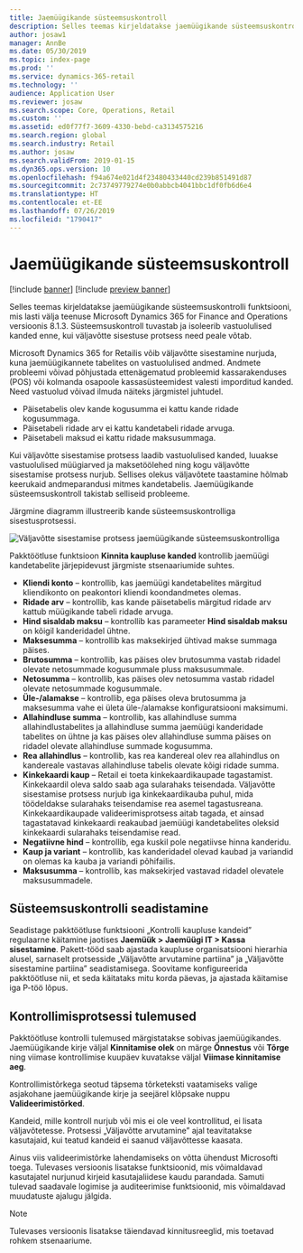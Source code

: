 ```yaml
---
title: Jaemüügikande süsteemsuskontroll
description: Selles teemas kirjeldatakse jaemüügikande süsteemsuskontrolli funktsiooni teenuses Microsoft Dynamics 365 for Retail.
author: josaw1
manager: AnnBe
ms.date: 05/30/2019
ms.topic: index-page
ms.prod: ''
ms.service: dynamics-365-retail
ms.technology: ''
audience: Application User
ms.reviewer: josaw
ms.search.scope: Core, Operations, Retail
ms.custom: ''
ms.assetid: ed0f77f7-3609-4330-bebd-ca3134575216
ms.search.region: global
ms.search.industry: Retail
ms.author: josaw
ms.search.validFrom: 2019-01-15
ms.dyn365.ops.version: 10
ms.openlocfilehash: f94a674e021d4f23480433440cd239b851491d87
ms.sourcegitcommit: 2c73749779274e0b0abbcb4041bbc1df0fb6d6e4
ms.translationtype: HT
ms.contentlocale: et-EE
ms.lasthandoff: 07/26/2019
ms.locfileid: "1790417"
---
```

# <a name="retail-transaction-consistency-checker"></a>Jaemüügikande süsteemsuskontroll


[!include [banner](includes/banner.md)]
[!include [preview banner](includes/preview-banner.md)]

Selles teemas kirjeldatakse jaemüügikande süsteemsuskontrolli funktsiooni, mis lasti välja teenuse Microsoft Dynamics 365 for Finance and Operations versioonis 8.1.3. Süsteemsuskontroll tuvastab ja isoleerib vastuolulised kanded enne, kui väljavõtte sisestuse protsess need peale võtab.

Microsoft Dynamics 365 for Retailis võib väljavõtte sisestamine nurjuda, kuna jaemüügikannete tabelites on vastuolulised andmed. Andmete probleemi võivad põhjustada ettenägematud probleemid kassarakenduses (POS) või kolmanda osapoole kassasüsteemidest valesti imporditud kanded. Need vastuolud võivad ilmuda näiteks järgmistel juhtudel. 

- Päisetabelis olev kande kogusumma ei kattu kande ridade kogusummaga.
- Päisetabeli ridade arv ei kattu kandetabeli ridade arvuga.
- Päisetabeli maksud ei kattu ridade maksusummaga. 

Kui väljavõtte sisestamise protsess laadib vastuolulised kanded, luuakse vastuolulised müügiarved ja maksetöölehed ning kogu väljavõtte sisestamise protsess nurjub. Sellises olekus väljavõtete taastamine hõlmab keerukaid andmeparandusi mitmes kandetabelis. Jaemüügikande süsteemsuskontroll takistab selliseid probleeme.

Järgmine diagramm illustreerib kande süsteemsuskontrolliga sisestusprotsessi.

![Väljavõtte sisestamise protsess jaemüügikande süsteemsuskontrolliga](./media/validchecker.png "Väljavõtte sisestamise protsess jaemüügikande süsteemsuskontrolliga")

Pakktöötluse funktsioon **Kinnita kaupluse kanded** kontrollib jaemüügi kandetabelite järjepidevust järgmiste stsenaariumide suhtes.

- **Kliendi konto** – kontrollib, kas jaemüügi kandetabelites märgitud kliendikonto on peakontori kliendi koondandmetes olemas.
- **Ridade arv** – kontrollib, kas kande päisetabelis märgitud ridade arv kattub müügikande tabeli ridade arvuga.
- **Hind sisaldab maksu** – kontrollib kas parameeter **Hind sisaldab maksu** on kõigil kanderidadel ühtne.
- **Maksesumma** – kontrollib kas maksekirjed ühtivad makse summaga päises.
- **Brutosumma** – kontrollib, kas päises olev brutosumma vastab ridadel olevate netosummade kogusummale pluss maksusummale.
- **Netosumma** – kontrollib, kas päises olev netosumma vastab ridadel olevate netosummade kogusummale.
- **Üle-/alamakse** – kontrollib, ega päises oleva brutosumma ja maksesumma vahe ei ületa üle-/alamakse konfiguratsiooni maksimumi.
- **Allahindluse summa** – kontrollib, kas allahindluse summa allahindlustabelites ja allahindluse summa jaemüügi kanderidade tabelites on ühtne ja kas päises olev allahindluse summa päises on ridadel olevate allahindluse summade kogusumma.
- **Rea allahindlus** – kontrollib, kas rea kandereal olev rea allahindlus on kandereale vastavas allahindluse tabelis olevate kõigi ridade summa.
- **Kinkekaardi kaup** – Retail ei toeta kinkekaardikaupade tagastamist. Kinkekaardil oleva saldo saab aga sularahaks teisendada. Väljavõtte sisestamise protsess nurjub iga kinkekaardikauba puhul, mida töödeldakse sularahaks teisendamise rea asemel tagastusreana. Kinkekaardikaupade valideerimisprotsess aitab tagada, et ainsad tagastatavad kinkekaardi reakaubad jaemüügi kandetabelites oleksid kinkekaardi sularahaks teisendamise read.
- **Negatiivne hind** – kontrollib, ega kuskil pole negatiivse hinna kanderidu.
- **Kaup ja variant** – kontrollib, kas kanderidadel olevad kaubad ja variandid on olemas ka kauba ja variandi põhifailis.
- **Maksusumma** – kontrollib, kas maksekirjed vastavad ridadel olevatele maksusummadele. 

## <a name="set-up-the-consistency-checker"></a>Süsteemsuskontrolli seadistamine

Seadistage pakktöötluse funktsiooni „Kontrolli kaupluse kandeid” regulaarne käitamine jaotises **Jaemüük \> Jaemüügi IT \> Kassa sisestamine**. Pakett-tööd saab ajastada kaupluse organisatsiooni hierarhia alusel, sarnaselt protsesside „Väljavõtte arvutamine partiina” ja „Väljavõtte sisestamine partiina” seadistamisega. Soovitame konfigureerida pakktöötluse nii, et seda käitataks mitu korda päevas, ja ajastada käitamise iga P-töö lõpus.

## <a name="results-of-validation-process"></a>Kontrollimisprotsessi tulemused

Pakktöötluse kontrolli tulemused märgistatakse sobivas jaemüügikandes. Jaemüügikande kirje väljal **Kinnitamise olek** on märge **Õnnestus** või **Tõrge** ning viimase kontrollimise kuupäev kuvatakse väljal **Viimase kinnitamise aeg**.

Kontrollimistõrkega seotud täpsema tõrketeksti vaatamiseks valige asjakohane jaemüügikande kirje ja seejärel klõpsake nuppu **Valideerimistõrked**.

Kandeid, mille kontroll nurjub või mis ei ole veel kontrollitud, ei lisata väljavõtetesse. Protsessi „Väljavõtte arvutamine” ajal teavitatakse kasutajaid, kui teatud kandeid ei saanud väljavõttesse kaasata.

Ainus viis valideerimistõrke lahendamiseks on võtta ühendust Microsofti toega. Tulevases versioonis lisatakse funktsioonid, mis võimaldavad kasutajatel nurjunud kirjeid kasutajaliidese kaudu parandada. Samuti tulevad saadavale logimise ja auditeerimise funktsioonid, mis võimaldavad muudatuste ajalugu jälgida.

> [!NOTE]
> Tulevases versioonis lisatakse täiendavad kinnitusreeglid, mis toetavad rohkem stsenaariume.
